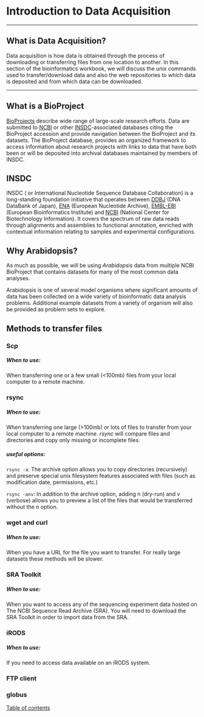 # Introduction to Data Acquisition

---
## What is Data Acquisition?

Data acquisition is how data is obtained through the process of downloading or transferring files from one location to another. In this section of the bioinformatics workbook, we will discuss the unix commands used to transfer/download data and also the web repositories to which data is deposited and from which data can be downloaded.

---

## What is a BioProject

[BioProjects](https://www.ncbi.nlm.nih.gov/bioproject) describe wide range of large-scale research efforts. Data are submitted to [NCBI](https://www.ncbi.nlm.nih.gov/books/n/handbook2e/glossary/def-item/ncbi/) or other [INSDC](https://www.ncbi.nlm.nih.gov/books/n/handbook2e/glossary/def-item/insdc/)-associated databases citing the BioProject accession and provide navigation between the BioProject and its datasets. The BioProject database, provides an organized framework to access information about research projects with links to data that have both been or will be deposited into archival databases maintained by members of INSDC.

## INSDC  

INSDC ( or International Nucleotide Sequence Database Collaboration) is a long-standing foundation initiative that operates between [DDBJ](http://www.ddbj.nig.ac.jp/) (DNA DataBank of Japan), [ENA](https://www.ncbi.nlm.nih.gov/books/n/handbook2e/glossary/def-item/ena/) (European Nucleotide Archive), [EMBL-EBI](https://www.ebi.ac.uk/) (European Bioinformatics Institute) and [NCBI](http://www.ncbi.nlm.nih.gov/) (National Center for Biotechnology Information). It covers the spectrum of raw data reads through alignments and assemblies to functional annotation, enriched with contextual information relating to samples and experimental configurations.


## Why Arabidopsis?
As much as possible, we will be using *Arabidopsis* data from multiple NCBI BioProject that contains datasets for many of the most common data analyses.

Arabidopsis is one of several model organisms where significant amounts of data has been collected on a wide variety of bioinformatic data analysis problems.  Additional example datasets from a variety of organism will also be provided as problem sets to explore.

## Methods to transfer files

### Scp

##### *When to use:*
 When transferring one or a few small (<100mb) files from your local computer to a remote machine.

### rsync

##### *When to use:*
 When transferring one large (>100mb) or lots of files to transfer from your local computer to a remote machine. *rsync* will compare files and directories and copy only missing or incomplete files.

##### *useful options:*
```rsync -a```: The archive option allows you to copy directories (recursively) and preserve special unix filesystem features associated with files (such as modification date, permissions, etc.)

```rsync -anv```: In addition to the archive option, adding n (dry-run) and v (verbose) allows you to preview a list of the files that would be transferred without the n option.  

### wget and curl

##### *When to use:*
When you have a URL for the file you want to transfer. For really large datasets these methods will be slower.

### SRA Toolkit
##### *When to use:* 
When you want to access any of the sequencing experiment data hosted on The NCBI Sequence Read Archive (SRA). You will need to download the SRA Toolkit in order to import data from the SRA.

### iRODS
##### *When to use:*
If you need to access data available on an iRODS system.


### FTP client

### globus










  [Table of contents](https://isugenomics.github.io/bioinformatics-workbook/)

